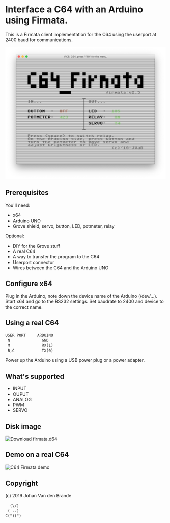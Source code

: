 # Interface a C64 with an Arduino using Firmata.

This is a Firmata client implementation for the C64 using the userport at 2400 baud for communications.

![C64 Firmata](./assets/C64_Firmata.png)

## Prerequisites

You'll need:

  * x64
  * Arduino UNO
  * Grove shield, servo, button, LED, potmeter, relay

Optional:

  * DIY for the Grove stuff
  * A real C64
  * A way to transfer the program to the C64
  * Userport connector
  * Wires between the C64 and the Arduino UNO

## Configure x64

Plug in the Arduino, note down the device name of the Arduino (/dev/...).
Start x64 and go to the RS232 settings. Set baudrate to 2400 and device to the correct name.

## Using a real C64

```
USER PORT     ARDUINO
 N              GND
 M              RX(1)
 B,C            TX(0)

```

Power up the Arduino using a USB power plug or a power adapter.

## What's supported

  * INPUT
  * OUPUT
  * ANALOG
  * PWM
  * SERVO

## Disk image

![Download firmata.d64](https://github.com/nanoflite/C64_Firmata/releases/download/1.0/firmata.d64)

## Demo on a real C64

![C64 Firmata demo](https://github.com/nanoflite/C64_Firmata/raw/master/assets/C64_Firmata_movie.gif)

## Copyright

(c) 2019 Johan Van den Brande

```
  (\/)
 ( ..)
C(")(")
```
